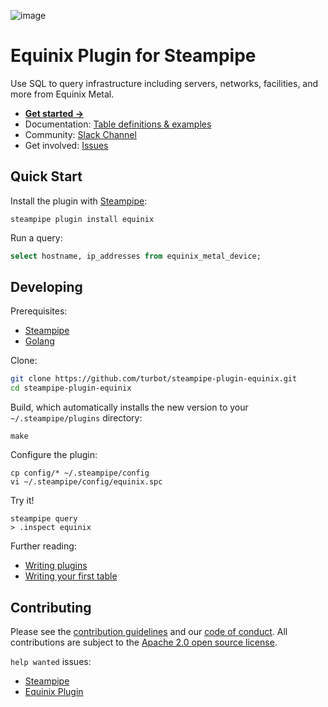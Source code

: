 ![image](https://hub.steampipe.io/images/plugins/turbot/equinix-social-graphic.png)

# Equinix Plugin for Steampipe

Use SQL to query infrastructure including servers, networks, facilities, and more from Equinix Metal.

- **[Get started →](https://hub.steampipe.io/plugins/turbot/equinix)**
- Documentation: [Table definitions & examples](https://hub.steampipe.io/plugins/turbot/equinix/tables)
- Community: [Slack Channel](https://steampipe.io/community/join)
- Get involved: [Issues](https://github.com/turbot/steampipe-plugin-equinix/issues)

## Quick Start

Install the plugin with [Steampipe](https://steampipe.io):

```shell
steampipe plugin install equinix
```

Run a query:

```sql
select hostname, ip_addresses from equinix_metal_device;
```

## Developing

Prerequisites:

- [Steampipe](https://steampipe.io/downloads)
- [Golang](https://golang.org/doc/install)

Clone:

```sh
git clone https://github.com/turbot/steampipe-plugin-equinix.git
cd steampipe-plugin-equinix
```

Build, which automatically installs the new version to your `~/.steampipe/plugins` directory:

```
make
```

Configure the plugin:

```
cp config/* ~/.steampipe/config
vi ~/.steampipe/config/equinix.spc
```

Try it!

```
steampipe query
> .inspect equinix
```

Further reading:

- [Writing plugins](https://steampipe.io/docs/develop/writing-plugins)
- [Writing your first table](https://steampipe.io/docs/develop/writing-your-first-table)

## Contributing

Please see the [contribution guidelines](https://github.com/turbot/steampipe/blob/main/CONTRIBUTING.md) and our [code of conduct](https://github.com/turbot/steampipe/blob/main/CODE_OF_CONDUCT.md). All contributions are subject to the [Apache 2.0 open source license](https://github.com/turbot/steampipe-plugin-equinix/blob/main/LICENSE).

`help wanted` issues:

- [Steampipe](https://github.com/turbot/steampipe/labels/help%20wanted)
- [Equinix Plugin](https://github.com/turbot/steampipe-plugin-equinix/labels/help%20wanted)
